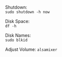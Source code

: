 Shutdown:   
```sudo shutdown -h now```   

Disk Space:   
```df -h```   

Disk Names:   
```sudo blkid```   

Adjust Volume:
```alsamixer```
